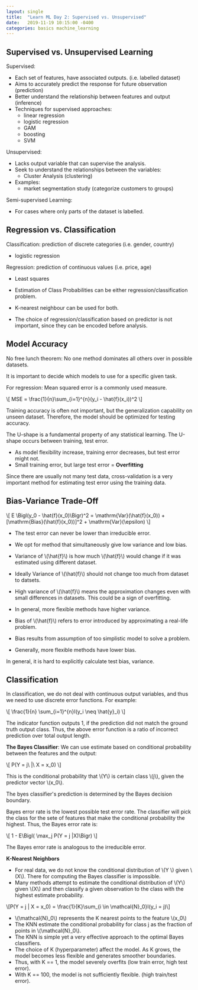 ```yaml
---
layout: single
title:  "Learn ML Day 2: Supervised vs. Unsupervised"
date:   2019-11-19 10:15:00 -0400
categories: basics machine_learning
---
```


## Supervised vs. Unsupervised Learning

Supervised:
- Each set of features, have associated outputs. (i.e. labelled dataset)
- Aims to accurately predict the response for future observation (prediction)
- Better understand the relationship between features and output (inference)
- Techniques for supervised approaches:
    - linear regression
    - logistic regression
    - GAM
    - boosting
    - SVM
 
Unsupervised:
- Lacks output variable that can supervise the analysis.
- Seek to understand the relationships between the variables:
    - Cluster Analysis (clustering)
- Examples:
    - market segmentation study (categorize customers to groups)

Semi-supervised Learning:
- For cases where only parts of the dataset is labelled.

## Regression vs. Classification

Classification: prediction of discrete categories (i.e. gender, country)
- logistic regression

Regression: prediction of continuous values (i.e. price, age)
- Least squares

- Estimation of Class Probabilities can be either regression/classification problem.
- K-nearest neighbour can be used for both.
- The choice of regression/classification based on predictor is not important, since they can be encoded before analysis.
 
## Model Accuracy
No free lunch theorem: No one method dominates all others over in possible datasets.

It is important to decide which models to use for a specific given task.

For regression: Mean squared error is a commonly used measure.

\\[ MSE = \frac{1}{n}\sum_{i=1}^{n}(y_i - \hat{f}(x_i))^2 \\]

Training accuracy is often not important, but the generalization capability on unseen dataset. Therefore, the model should be optimized for testing accuracy.

The U-shape is a fundamental property of any statistical learning. The U-shape occurs between training, test error. 
- As model flexibility increase, training error decreases, but test error might not.
- Small training error, but large test error = **Overfitting**

Since there are usually not many test data, cross-validation is a very important method for estimating test error using the training data.

## Bias-Variance Trade-Off

\\[ E \Bigl(y_0 - \hat{f}(x_0)\Bigr)^2 = \mathrm{Var}(\hat{f}(x_0)) + [\mathrm{Bias}(\hat{f}(x_0))]^2 + \mathrm{Var}(\epsilon) \\]

- The test error can never be lower than irreducible error.
- We opt for method that simultaneously give low variance and low bias.
- Variance of \\(\hat{f}\\) is how much \\(\hat{f}\\) would change if it was estimated using different dataset.
- Ideally Variance of \\(\hat{f}\\) should not change too much from dataset to datsets.
- High variance of \\(\hat{f}\\) means the approximation changes even with small differences in datasets. This could be a sign of overfitting.
- In general, more flexible methods have higher variance.

- Bias of \\(\hat{f}\\) refers to error introduced by approximating a real-life problem.
- Bias results from assumption of too simplistic model to solve a problem.
- Generally, more flexible methods have lower bias.

In general, it is hard to explicitly calculate test bias, variance.

## Classification
In classification, we do not deal with continuous output variables, and thus we need to use discrete error functions. For example:

\\[ \frac{1}{n} \sum_{i=1}^{n}I(y_i \neq \hat{y}_i) \\]

The indicator function outputs 1, if the prediction did not match the ground truth output class. Thus, the above error function is a ratio of incorrect prediction over total output length.

**The Bayes Classifier**: We can use estimate based on conditional probability between the features and the output:

\\[ P(Y = j\ \|\ X = x_0) \\]

This is the conditional probability that \\(Y\\) is certain class \\(j\\), given the predictor vector \\(x_0\\).

The byes classifier's prediction is determined by the Bayes decision boundary.

Bayes error rate is the lowest possible test error rate. The classifier will pick the class for the sete of features that make the conditional probability the highest. Thus, the Bayes error rate is:

\\[ 1 - E\Bigl( \max_j P(Y = j \|X)\Bigr) \\]

The Bayes error rate is analogous to the irreducible error.

**K-Nearest Neighbors**
- For real data, we do not know the conditional distribution of \\(Y \\) given \\(X\\). There for computing the Bayes classifier is impossible. 
- Many methods attempt to estimate the conditional distribution of \\(Y\\) given \\(X\\) and then classify a given observation to the class with the highest estimate probability.

\\[P(Y = j \| X = x_0) = \frac{1}{K}\sum_{i \in \mathcal{N}_0}I(y_i = j)\\]

- \\(\mathcal{N}_0\\) represents the K nearest points to the feature \\(x_0\\)
- The KNN estimate the conditional probability for class j as the fraction of points in \\(\mathcal{N}_0\\).
- The KNN is simple yet a very effective approach to the optimal Bayes classifiers.
- The choice of K (hyperparameter) affect the model. As K grows, the model becomes less flexible and generates smoother boundaries. 
- Thus, with K == 1, the model severely overfits (low train error, high test error).
- With K == 100, the model is not sufficiently flexible. (high train/test error).